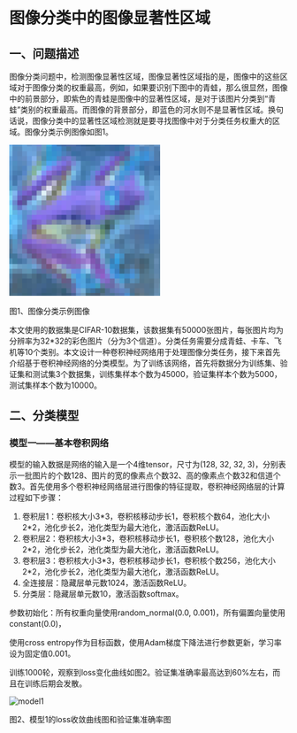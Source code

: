 # 图像分类中的图像显著性区域

## 一、问题描述

图像分类问题中，检测图像显著性区域，图像显著性区域指的是，图像中的这些区域对于图像分类的权重最高，例如，如果要识别下图中的青蛙，那么很显然，图像中的前景部分，即紫色的青蛙是图像中的显著性区域，是对于该图片分类到“青蛙”类别的权重最高。而图像的背景部分，即蓝色的河水则不是显著性区域。换句话说，图像分类中的显著性区域检测就是要寻找图像中对于分类任务权重大的区域。图像分类示例图像如图1。

![图像分类示例图像](/others/pictures/frog.png)

图1、图像分类示例图像

本文使用的数据集是CIFAR-10数据集，该数据集有50000张图片，每张图片均为分辨率为32*32的彩色图片（分为3个信道）。分类任务需要分成青蛙、卡车、飞机等10个类别。本文设计一种卷积神经网络用于处理图像分类任务，接下来首先介绍基于卷积神经网络的分类模型。为了训练该网络，首先将数据分为训练集、验证集和测试集3个数据集，训练集样本个数为45000，验证集样本个数为5000，测试集样本个数为10000。

## 二、分类模型

### 模型一——基本卷积网络

模型的输入数据是网络的输入是一个4维tensor，尺寸为(128, 32, 32, 3)，分别表示一批图片的个数128、图片的宽的像素点个数32、高的像素点个数32和信道个数3。首先使用多个卷积神经网络层进行图像的特征提取，卷积神经网络层的计算过程如下步骤：

1. 卷积层1：卷积核大小3\*3，卷积核移动步长1，卷积核个数64，池化大小2\*2，池化步长2，池化类型为最大池化，激活函数ReLU。
2. 卷积层2：卷积核大小3\*3，卷积核移动步长1，卷积核个数128，池化大小2\*2，池化步长2，池化类型为最大池化，激活函数ReLU。
3. 卷积层3：卷积核大小3\*3，卷积核移动步长1，卷积核个数256，池化大小2\*2，池化步长2，池化类型为最大池化，激活函数ReLU。
4. 全连接层：隐藏层单元数1024，激活函数ReLU。
5. 分类层：隐藏层单元数10，激活函数softmax。

参数初始化：所有权重向量使用random_normal(0.0, 0.001)，所有偏置向量使用constant(0.0)，

使用cross entropy作为目标函数，使用Adam梯度下降法进行参数更新，学习率设为固定值0.001。

训练1000轮，观察到loss变化曲线如图2。验证集准确率最高达到60%左右，而且在训练后期会发散。

![model1](/results/cifar10-v1/cifar10-v1.png)

图2、模型1的loss收敛曲线图和验证集准确率图
